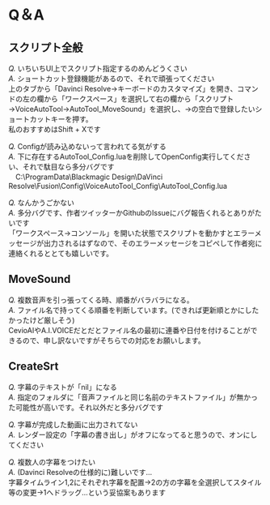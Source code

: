 # Q＆A

## スクリプト全般
*Q.* いちいちUI上でスクリプト指定するのめんどうくさい<br>
*A.* ショートカット登録機能があるので、それで頑張ってください<br>
上のタブから「Davinci Resolve→キーボードのカスタマイズ」を開き、コマンドの左の欄から「ワークスペース」を選択して右の欄から「スクリプト→VoiceAutoTool→AutoTool_MoveSound」を選択し、→の空白で登録したいショートカットキーを押す。<br>
私のおすすめはShift + Xです<br>

*Q.* Configが読み込めないって言われてる気がする<br>
*A.* 下に存在するAutoTool_Config.luaを削除してOpenConfig実行してください、それで駄目なら多分バグです<br>
　C:\ProgramData\Blackmagic Design\DaVinci Resolve\Fusion\Config\VoiceAutoTool_Config\AutoTool_Config.lua <br>

*Q.* なんかうごかない<br>
*A.* 多分バグです、作者ツイッターかGithubのIssueにバグ報告くれるとありがたいです<br>
「ワークスペース→コンソール」を開いた状態でスクリプトを動かすとエラーメッセージが出力されるはずなので、そのエラーメッセージをコピペして作者宛に連絡くれるととても嬉しいです。

## MoveSound

*Q.* 複数音声を引っ張ってくる時、順番がバラバラになる。<br>
*A.* ファイル名で持ってくる順番を判断しています。(できれば更新順とかにしたかったけど厳しそう)<br>
CevioAIやA.I.VOICEだとだとファイル名の最初に連番や日付を付けることができるので、申し訳ないですがそちらでの対応をお願いします。<br>

## CreateSrt
*Q.* 字幕のテキストが「nil」になる<br>
*A.* 指定のフォルダに「音声ファイルと同じ名前のテキストファイル」が無かった可能性が高いです。それ以外だと多分バグです<br>

*Q.* 字幕が完成した動画に出力されてない<br>
*A.* レンダー設定の「字幕の書き出し」がオフになってると思うので、オンにしてください<br>

*Q.* 複数人の字幕をつけたい<br>
*A.* (Davinci Resolveの仕様的に)難しいです…<br>
字幕タイムライン1,2にそれぞれ字幕を配置→2の方の字幕を全選択してスタイル等の変更→1へドラッグ...という妥協案もあります<br>





